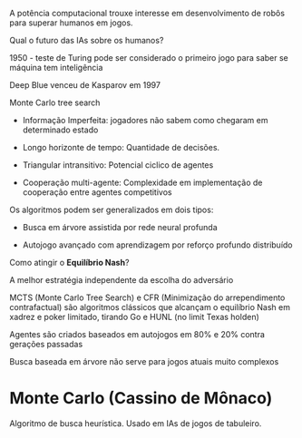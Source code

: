 A potência computacional trouxe interesse em desenvolvimento de robôs para superar humanos em jogos.

Qual o futuro das IAs sobre os humanos?

1950 - teste de Turing pode ser considerado o primeiro jogo para saber se máquina tem inteligência

Deep Blue venceu de Kasparov em 1997

Monte Carlo tree search

- Informação Imperfeita: jogadores não sabem como chegaram em determinado estado

- Longo horizonte de tempo: Quantidade de decisões.

- Triangular intransitivo: Potencial ciclico de agentes

- Cooperação multi-agente: Complexidade em implementação de cooperação entre agentes competitivos

Os algoritmos podem ser generalizados em dois tipos:

- Busca em árvore assistida por rede neural profunda

- Autojogo avançado com aprendizagem por reforço profundo distribuído

Como atingir o **Equilíbrio Nash**?

A melhor estratégia independente da escolha do adversário

MCTS (Monte Carlo Tree Search) e CFR (Minimização do arrependimento contrafactual) são algoritmos clássicos que alcançam o equilíbrio Nash em xadrez e poker limitado, tirando Go e HUNL (no limit Texas holden)

Agentes são criados baseados em autojogos em 80% e 20% contra gerações passadas

Busca baseada em árvore não serve para jogos atuais muito complexos

# Monte Carlo (Cassino de Mônaco)

Algoritmo de busca heurística. Usado em IAs de jogos de tabuleiro.

